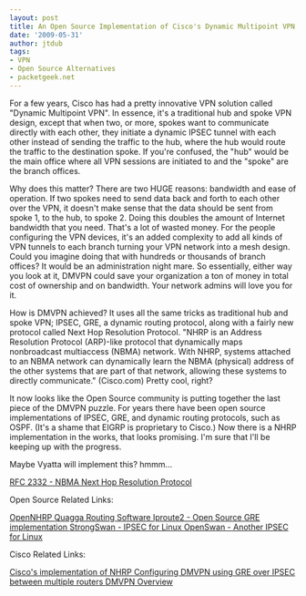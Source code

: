 ```yaml
---
layout: post
title: An Open Source Implementation of Cisco's Dynamic Multipoint VPN (DMVPN)
date: '2009-05-31'
author: jtdub
tags:
- VPN
- Open Source Alternatives
- packetgeek.net
---
```

For a few years, Cisco has had a pretty innovative VPN solution called "Dynamic Multipoint VPN". In essence, it's a traditional hub and spoke VPN design, except that when two, or more, spokes want to communicate directly with each other, they initiate a dynamic IPSEC tunnel with each other instead of sending the traffic to the hub, where the hub would route the traffic to the destination spoke. If you're confused, the "hub" would be the main office where all VPN sessions are initiated to and the "spoke" are the branch offices.


Why does this matter? There are two HUGE reasons: bandwidth and ease of operation. If two spokes need to send data back and forth to each other over the VPN, it doesn't make sense that the data should be sent from spoke 1, to the hub, to spoke 2. Doing this doubles the amount of Internet bandwidth that you need. That's a lot of wasted money. For the people configuring the VPN devices, it's an added complexity to add all kinds of VPN tunnels to each branch turning your VPN network into a mesh design. Could you imagine doing that with hundreds or thousands of branch offices? It would be an administration night mare. So essentially, either way you look at it, DMVPN could save your organization a ton of money in total cost of ownership and on bandwidth. Your network admins will love you for it.


How is DMVPN achieved? It uses all the same tricks as traditional hub and spoke VPN; IPSEC, GRE, a dynamic routing protocol, along with a fairly new protocol called Next Hop Resolution Protocol. "NHRP is an Address Resolution Protocol (ARP)-like protocol that dynamically maps nonbroadcast multiaccess (NBMA) network. With NHRP, systems attached to an NBMA network can dynamically learn the NBMA (physical) address of the other systems that are part of that network, allowing these systems to directly communicate." (Cisco.com) Pretty cool, right?


It now looks like the Open Source community is putting together the last piece of the DMVPN puzzle. For years there have been open source implementations of IPSEC, GRE, and dynamic routing protocols, such as OSPF. (It's a shame that EIGRP is proprietary to Cisco.) Now there is a NHRP implementation in the works, that looks promising. I'm sure that I'll be keeping up with the progress.


Maybe Vyatta will implement this? hmmm...


<a href="http://www.faqs.org/rfcs/rfc2332.html">
 RFC 2332 - NBMA Next Hop Resolution Protocol
</a>

Open Source Related Links:

<a href="http://sourceforge.net/projects/opennhrp">
 OpenNHRP
</a>

<a href="http://www.quagga.net/">
 Quagga Routing Software
</a>

<a href="http://www.linuxfoundation.org/en/Net%3AIproute2">
 Iproute2 - Open Source GRE implementation
</a>

<a href="http://www.strongswan.org/">
 StrongSwan - IPSEC for Linux
</a>

<a href="http://www.openswan.org/">
 OpenSwan - Another IPSEC for Linux
</a>

Cisco Related Links:

<a href="http://www.cisco.com/en/US/docs/ios/12_4/ip_addr/configuration/guide/hadnhrp_ps6350_TSD_Products_Configuration_Guide_Chapter.html">
 Cisco's implementation of NHRP
</a>

<a href="http://www.cisco.com/en/US/tech/tk583/tk372/technologies_configuration_example09186a008014bcd7.shtml">
 Configuring DMVPN using GRE over IPSEC between multiple routers
</a>

<a href="http://www.cisco.com/en/US/prod/collateral/iosswrel/ps6537/ps6586/ps6635/ps6658/DMVPN_Overview.pdf">
 DMVPN Overview
</a>
